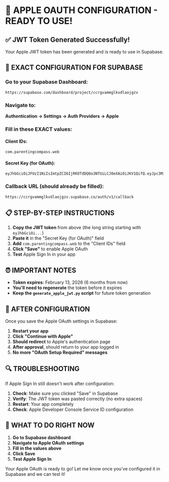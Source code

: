 # 🍎 APPLE OAUTH CONFIGURATION - READY TO USE!

## ✅ JWT Token Generated Successfully!

Your Apple JWT token has been generated and is ready to use in Supabase.

## 🔧 EXACT CONFIGURATION FOR SUPABASE

### Go to your Supabase Dashboard:
`https://supabase.com/dashboard/project/ccrgvammglkvdlaojgzv`

### Navigate to:
**Authentication → Settings → Auth Providers → Apple**

### Fill in these EXACT values:

#### Client IDs:
```
com.parentingcompass.web
```

#### Secret Key (for OAuth):
```
eyJhbGciOiJFUzI1NiIsImtpZCI6IjRKOTdDQ0o3NTUiLCJ0eXAiOiJKV1QifQ.eyJpc3MiOiIyS05HQzNEVjlDIiwiaWF0IjoxNzU1NDczMzk5LCJleHAiOjE3NzEwMjg5OTksImF1ZCI6Imh0dHBzOi8vYXBwbGVpZC5hcHBsZS5jb20iLCJzdWIiOiJjb20ucGFyZW50aW5nY29tcGFzcy53ZWIifQ.vU1iFKPblFvQvuRi0zlVvgtOKZ2q9FV0yqJkVTie_cJsqleM9JCiF_UqG8SyokThsY6Er8gQGgzKB05pBuUSyw
```

### Callback URL (should already be filled):
```
https://ccrgvammglkvdlaojgzv.supabase.co/auth/v1/callback
```

## 📋 STEP-BY-STEP INSTRUCTIONS

1. **Copy the JWT token** from above (the long string starting with `eyJhbGciOi...`)
2. **Paste it** in the "Secret Key (for OAuth)" field
3. **Add** `com.parentingcompass.web` to the "Client IDs" field
4. **Click "Save"** to enable Apple OAuth
5. **Test** Apple Sign In in your app

## ⏰ IMPORTANT NOTES

- **Token expires**: February 13, 2026 (6 months from now)
- **You'll need to regenerate** the token before it expires
- **Keep the `generate_apple_jwt.py` script** for future token generation

## 🚀 AFTER CONFIGURATION

Once you save the Apple OAuth settings in Supabase:

1. **Restart your app**
2. **Click "Continue with Apple"**
3. **Should redirect** to Apple's authentication page
4. **After approval**, should return to your app logged in
5. **No more "OAuth Setup Required" messages**

## 🔍 TROUBLESHOOTING

If Apple Sign In still doesn't work after configuration:

1. **Check**: Make sure you clicked "Save" in Supabase
2. **Verify**: The JWT token was pasted correctly (no extra spaces)
3. **Restart**: Your app completely
4. **Check**: Apple Developer Console Service ID configuration

## 🎯 WHAT TO DO RIGHT NOW

1. **Go to Supabase dashboard**
2. **Navigate to Apple OAuth settings**
3. **Fill in the values above**
4. **Click Save**
5. **Test Apple Sign In**

Your Apple OAuth is ready to go! Let me know once you've configured it in Supabase and we can test it!
